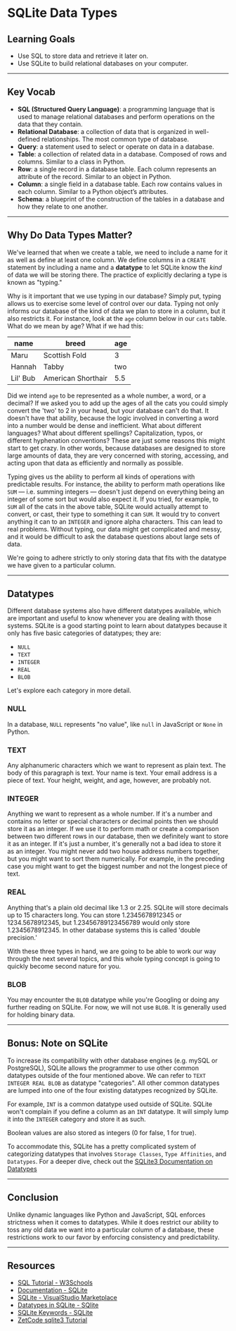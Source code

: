 # SQLite Data Types

## Learning Goals

- Use SQL to store data and retrieve it later on.
- Use SQLite to build relational databases on your computer.

***

## Key Vocab

- **SQL (Structured Query Language)**: a programming language that is used to
  manage relational databases and perform operations on the data that they contain.
- **Relational Database**: a collection of data that is organized in
  well-defined relationships. The most common type of database.
- **Query**: a statement used to select or operate on data in a database.
- **Table**: a collection of related data in a database. Composed of rows and
  columns. Similar to a class in Python.
- **Row**: a single record in a database table. Each column represents an
  attribute of the record. Similar to an object in Python.
- **Column**: a single field in a database table. Each row contains values in
  each column. Similar to a Python object’s attributes.
- **Schema**: a blueprint of the construction of the tables in a database and
  how they relate to one another.

***

## Why Do Data Types Matter?

We've learned that when we create a table, we need to include a name for it as
well as define at least one column. We define columns in a `CREATE` statement by
including a name and a **datatype** to let SQLite know the _kind_ of data we will
be storing there. The practice of explicitly declaring a type is known as
"typing."

Why is it important that we use typing in our database? Simply put, typing
allows us to exercise some level of control over our data. Typing not only
informs our database of the kind of data we plan to store in a column, but it
also restricts it. For instance, look at the `age` column below in our `cats`
table. What do we mean by age? What if we had this:

| name     | breed              | age |
| -------- | ------------------ | --- |
| Maru     | Scottish Fold      | 3   |
| Hannah   | Tabby              | two |
| Lil' Bub | American Shorthair | 5.5 |

Did we intend `age` to be represented as a whole number, a word, or a decimal?
If we asked you to add up the ages of all the cats you could simply convert the
'two' to 2 in your head, but your database can't do that. It doesn't have that
ability, because the logic involved in converting a word into a number would be
dense and inefficient. What about different languages? What about different
spellings? Capitalization, typos, or different hyphenation conventions? These
are just some reasons this might start to get crazy. In other words, because
databases are designed to store large amounts of data, they are very concerned
with storing, accessing, and acting upon that data as efficiently and normally
as possible.

Typing gives us the ability to perform all kinds of operations with predictable
results. For instance, the ability to perform math operations like `SUM` — i.e.
summing integers — doesn't just depend on everything being an integer of some
sort but would also expect it. If you tried, for example, to `SUM` all of the
cats in the above table, SQLite would actually attempt to convert, or cast,
their type to something it can `SUM`. It would try to convert anything it can to
an `INTEGER` and ignore alpha characters. This can lead to real problems.
Without typing, our data might get complicated and messy, and it would be
difficult to ask the database questions about large sets of data.

We're going to adhere strictly to only storing data that fits with the datatype
we have given to a particular column.

***

## Datatypes

Different database systems also have different datatypes available, which are
important and useful to know whenever you are dealing with those systems. SQLite
is a good starting point to learn about datatypes because it only has five basic
categories of datatypes; they are:

- `NULL`
- `TEXT`
- `INTEGER`
- `REAL`
- `BLOB`

Let's explore each category in more detail.

### NULL

In a database, `NULL` represents "no value", like `null` in JavaScript or `None`
in Python.

### TEXT

Any alphanumeric characters which we want to represent as plain text. The body
of this paragraph is text. Your name is text. Your email address is a piece of
text. Your height, weight, and age, however, are probably not.

### INTEGER

Anything we want to represent as a whole number. If it's a number and contains
no letter or special characters or decimal points then we should store it as an
integer. If we use it to perform math or create a comparison between two
different rows in our database, then we definitely want to store it as an
integer. If it's just a number, it's generally not a bad idea to store it as an
integer. You might never add two house address numbers together, but you might
want to sort them numerically. For example, in the preceding case you might want
to get the biggest number and not the longest piece of text.

### REAL

Anything that's a plain old decimal like 1.3 or 2.25. SQLite will store decimals
up to 15 characters long. You can store 1.2345678912345 or 1234.5678912345, but
1.23456789123456789 would only store 1.2345678912345. In other database systems
this is called 'double precision.'

With these three types in hand, we are going to be able to work our way through
the next several topics, and this whole typing concept is going to quickly
become second nature for you.

### BLOB

You may encounter the `BLOB` datatype while you're Googling or doing any further
reading on SQLite. For now, we will not use `BLOB`. It is generally used for
holding binary data.

***

## Bonus: Note on SQLite

To increase its compatibility with other database engines (e.g. mySQL or
PostgreSQL), SQLite allows the programmer to use other common datatypes outside
of the four mentioned above. We can refer to `TEXT INTEGER REAL BLOB` as
datatype "categories". All other common datatypes are lumped into one of the
four existing datatypes recognized by SQLite.

For example, `INT` is a common datatype used outside of SQLite. SQLite won't
complain if you define a column as an `INT` datatype. It will simply lump it
into the `INTEGER` category and store it as such.

Boolean values are also stored as integers (0 for false, 1 for true).

To accommodate this, SQLite has a pretty complicated system of categorizing
datatypes that involves `Storage Classes`, `Type Affinities`, and `Datatypes`.
For a deeper dive, check out the
[SQLite3 Documentation on Datatypes][sqlite datatypes]

***

## Conclusion

Unlike dynamic languages like Python and JavaScript, SQL enforces strictness
when it comes to datatypes. While it does restrict our ability to toss any old
data we want into a particular column of a database, these restrictions work to
our favor by enforcing consistency and predictability.

***

## Resources

- [SQL Tutorial - W3Schools](https://www.w3schools.com/sql/)
- [Documentation - SQLite](https://www.sqlite.org/docs.html)
- [SQLite - VisualStudio Marketplace](https://marketplace.visualstudio.com/items?itemName=alexcvzz.vscode-sqlite)
- [Datatypes in SQLite - SQlite][sqlite datatypes]
- [SQLite Keywords - SQLite](https://www.sqlite.org/lang_keywords.html)
- [ZetCode sqlite3 Tutorial](http://zetcode.com/db/sqlite/)

[sqlite datatypes]: http://www.sqlite.org/datatype3.html
